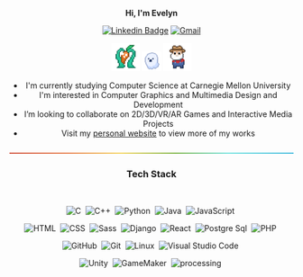 <div align="center">

<b> Hi, I'm Evelyn</b>

<div align="center">
         

[![Linkedin Badge](https://img.shields.io/badge/Linkedin-black?style=flat-square&logo=Linkedin&logoColor=white&link=https://www.linkedin.com/in/zhixuan-wu126/)](https://www.linkedin.com/in/zhixuan-wu126/) [![Gmail](https://img.shields.io/badge/Email-black?color=black&logo=gmail&logoColor=white)](mailto:zhixuanw@andrew.cmu.edu)
         
<img src="images/carrot-walking.gif" 
         alt="profile"
         height="50"
         width="50" />
<img src="images/ghost.GIF" 
         alt="profile"
         height="35"
         width="35" />
<img src="images/farmer-chasing.GIF" 
         alt="profile"
         height="50"
         width="50" />

<!--
**zhixuanevelynwu/zhixuanevelynwu** is a ✨ _special_ ✨ repository because its `README.md` (this file) appears on your GitHub profile.

Here are some ideas to get you started:

- 🔭 I’m currently working on ...
- 🌱 I’m currently learning ...
- 👯 I’m looking to collaborate on ...
- 🤔 I’m looking for help with ...
- 💬 Ask me about ...
- 📫 How to reach me: ...
- 😄 Pronouns: ...
- ⚡ Fun fact: ...
-->
- I'm currently studying Computer Science at Carnegie Mellon University
- I'm interested in Computer Graphics and Multimedia Design and Development
- I’m looking to collaborate on 2D/3D/VR/AR Games and Interactive Media Projects
- Visit my [personal website](http://33v335.com/) to view more of my works

</div>

<div align="center">
  <img src="https://raw.githubusercontent.com/codinasion/.github/master/assets/rainbow-hr.png" alt="rainbow hr" width="100%" height="70%">
</div>

<div align="center">

### Tech Stack

<br>

![C](https://img.shields.io/badge/-C-000000?style=flat&logo=C)&nbsp;
![C++](https://img.shields.io/badge/-C++-000000?style=flat&logo=C%2B%2B&logoColor=00599C)&nbsp;
![Python](https://img.shields.io/badge/-Python-000000?style=flat&logo=python)&nbsp;
![Java](https://img.shields.io/badge/-Java-000000?style=flat&logo=Java&logoColor=FFA518)&nbsp;
![JavaScript](https://img.shields.io/badge/-JavaScript-000000?style=flat&logo=javascript)&nbsp;

![HTML](https://img.shields.io/badge/-HTML-000000?style=flat&logo=HTML5)&nbsp;
![CSS](https://img.shields.io/badge/-CSS-000000?style=flat&logo=CSS3&logoColor=1572B6)&nbsp;
![Sass](https://img.shields.io/badge/-Sass-000000?style=flat&logo=sass&logoColor=563D7C)&nbsp;
![Django](https://img.shields.io/badge/-Django-000000?style=flat&logo=django&logoColor=092E20)&nbsp;
![React](https://img.shields.io/badge/-React-000000?style=flat&logo=react)&nbsp;
![Postgre Sql](https://img.shields.io/badge/-Postgres-000000?style=flat&logo=postgresql&logoColor=0064a5)&nbsp;
![PHP](https://img.shields.io/badge/-PHP-000000?style=flat&logo=php)&nbsp;

![GitHub](https://img.shields.io/badge/-GitHub-000000?style=flat&logo=github)&nbsp;
![Git](https://img.shields.io/badge/-Git-000000?style=flat&logo=git)&nbsp;
![Linux](https://img.shields.io/badge/-Linux-000000?style=flat&logo=linux)&nbsp;
![Visual Studio Code](https://img.shields.io/badge/-Visual%20Studio%20Code-000000?style=flat&logo=visual-studio-code&logoColor=007ACC)&nbsp;

![Unity](https://img.shields.io/badge/-Unity-000000?style=flat&logo=unity)&nbsp;
![GameMaker](https://img.shields.io/badge/-GameMaker-000000?style=flat&logo=gamemaker)&nbsp;
![processing](https://img.shields.io/badge/-Processing-000000?style=flat&logo=processing)&nbsp;

</div>
